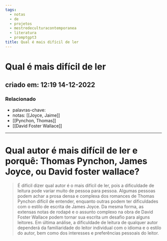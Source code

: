 ```yaml
---
tags:
  - notas
  - de
  - projetos
  - mestredeculturacontemporanea
  - literatura
  - promptgpt3
title: Qual é mais difícil de ler
---
```

# Qual é mais difícil de ler
## criado em: 12:19 14-12-2022

### Relacionado
- palavras-chave: 
- notas: [[Joyce, Jaime]]
- [[Pynchon, Thomas]]
- [[David Foster Wallace]]
---
# Qual autor é mais difícil de ler e porquê: Thomas Pynchon, James Joyce, ou David foster wallace?

>É difícil dizer qual autor é o mais difícil de ler, pois a dificuldade de leitura pode variar muito de pessoa para pessoa. Algumas pessoas podem achar a prosa densa e complexa dos romances de Thomas Pynchon difícil de entender, enquanto outras podem ter dificuldades com o estilo de escrita de James Joyce. Da mesma forma, as extensas notas de rodapé e o assunto complexo na obra de David Foster Wallace podem tornar sua escrita um desafio para alguns leitores. Em última análise, a dificuldade de leitura de qualquer autor dependerá da familiaridade do leitor individual com o idioma e o estilo do autor, bem como dos interesses e preferências pessoais do leitor.